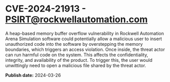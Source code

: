 # CVE-2024-21913 - PSIRT@rockwellautomation.com


A heap-based memory buffer overflow vulnerability in Rockwell Automation Arena Simulation software could potentially allow a malicious user to insert unauthorized code into the software by overstepping the memory boundaries, which triggers an access violation.  Once inside, the threat actor can run harmful code on the system. This affects the confidentiality, integrity, and availability of the product. To trigger this, the user would unwittingly need to open a malicious file shared by the threat actor.



**Publish date:** 2024-03-26
